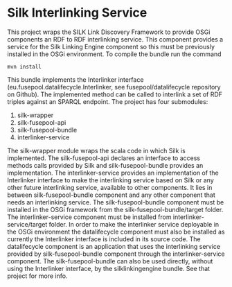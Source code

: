 Silk Interlinking Service
===========

This project wraps the SILK Link Discovery Framework to provide OSGi components an RDF to RDF interlinking service. 
This component provides a service for the Silk Linking Engine component so this must be previously installed in the 
OSGi environment. To compile the bundle run the command

    mvn install

This bundle implements the Interlinker interface (eu.fusepool.datalifecycle.Interlinker, see fusepool/datalifecycle 
repository on Github). The implemented method can be called to interlink a set of RDF triples against an SPARQL endpoint. 
The project has four submodules:

  1. silk-wrapper 
  2. silk-fusepool-api  
  3. silk-fusepool-bundle
  4. interlinker-service

The silk-wrapper module wraps the scala code in which Silk is implemented. The silk-fusepool-api declares an interface 
to access methods calls provided by Silk and  silk-fusepool-bundle provides an implementation. The interlinker-service 
provides an implementation of the Interlinker interface to make the interlinking service based on Silk or any other future 
interlinking service, available to other components. It lies in between silk-fusepool-bundle component and any other 
component that needs an interlinking service. The silk-fusepool-bundle component must be installed in the OSGi framework 
from the silk-fusepool-bundle/target folder. The interlinker-service component must be installed from interlinker-service/target 
folder. In order to make the interlinker service deployable in the OSGi environment the datalifecycle component must also 
be installed as currently the Interlinker interface is included in its source code. The datalifecycle component is an application 
that uses the interlinking service provided by silk-fusepool-bundle component through the interlinker-service component. 
The silk-fusepool-bundle can also be used directly, without using the Interlinker interface, by the silklinkingengine 
bundle. See that project for more info.


